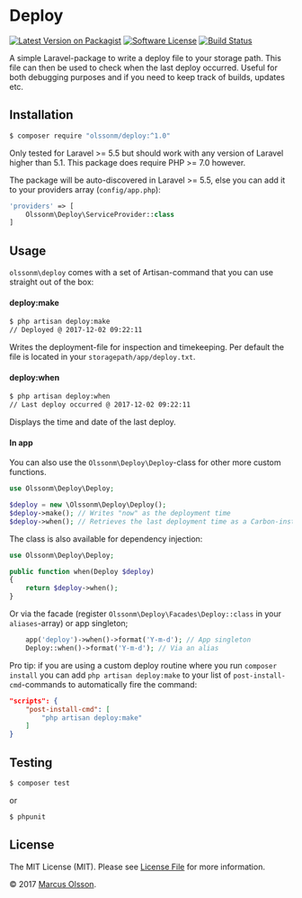 # Deploy

[![Latest Version on Packagist][ico-version]][link-packagist]
[![Software License][ico-license]](LICENSE.md)
[![Build Status][ico-travis]][link-travis]

A simple Laravel-package to write a deploy file to your storage path. This file can then be used to check when the last deploy occurred. Useful for both debugging purposes and if you need to keep track of builds, updates etc.

## Installation

```bash
$ composer require "olssonm/deploy:^1.0"
```

Only tested for Laravel >= 5.5 but should work with any version of Laravel higher than 5.1. This package does require PHP >= 7.0 however.

The package will be auto-discovered in Laravel >= 5.5, else you can add it to your providers array (`config/app.php`):

```php
'providers' => [
    Olssonm\Deploy\ServiceProvider::class
]
```

## Usage

`olssonm\deploy` comes with a set of Artisan-command that you can use straight out of the box:

#### deploy:make

```bash
$ php artisan deploy:make
// Deployed @ 2017-12-02 09:22:11
```

Writes the deployment-file for inspection and timekeeping. Per default the file is located in your `storagepath/app/deploy.txt`.

#### deploy:when

```bash
$ php artisan deploy:when
// Last deploy occurred @ 2017-12-02 09:22:11
```

Displays the time and date of the last deploy.

#### In app

You can also use the `Olssonm\Deploy\Deploy`-class for other more custom functions.

```php
use Olssonm\Deploy\Deploy;

$deploy = new \Olssonm\Deploy\Deploy();
$deploy->make(); // Writes "now" as the deployment time
$deploy->when(); // Retrieves the last deployment time as a Carbon-instance
```

The class is also available for dependency injection:

```php
use Olssonm\Deploy\Deploy;

public function when(Deploy $deploy)
{
    return $deploy->when();
}
```

Or via the facade (register `Olssonm\Deploy\Facades\Deploy::class` in your `aliases`-array) or app singleton;

```php
    app('deploy')->when()->format('Y-m-d'); // App singleton
    Deploy::when()->format('Y-m-d'); // Via an alias
```

Pro tip: if you are using a custom deploy routine where you run `composer install` you can add `php artisan deploy:make` to your list of `post-install-cmd`-commands to automatically fire the command:

```json
"scripts": {
    "post-install-cmd": [
        "php artisan deploy:make"
    ]
}
```

## Testing

```bash
$ composer test
```

or

```bash
$ phpunit
```

## License

The MIT License (MIT). Please see [License File](LICENSE.md) for more information.

© 2017 [Marcus Olsson](https://marcusolsson.me).

[ico-version]: https://img.shields.io/packagist/v/olssonm/deploy.svg?style=flat-square
[ico-license]: https://img.shields.io/badge/license-MIT-brightgreen.svg?style=flat-square
[ico-travis]: https://img.shields.io/travis/olssonm/deploy/master.svg?style=flat-square
[link-packagist]: https://packagist.org/packages/olssonm/deploy
[link-travis]: https://travis-ci.org/olssonm/deploy
